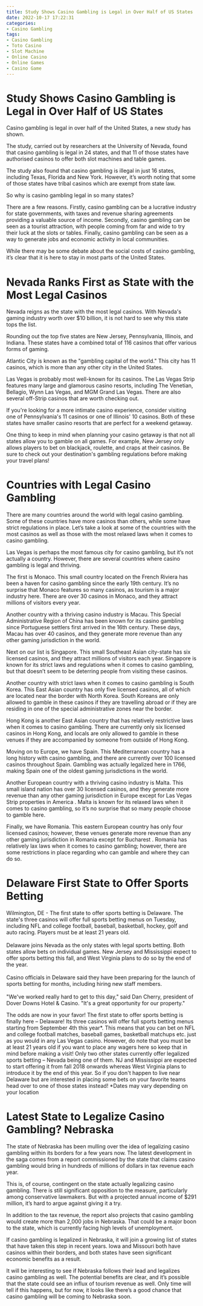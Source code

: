 ```yaml
---
title: Study Shows Casino Gambling is Legal in Over Half of US States 
date: 2022-10-17 17:22:31
categories:
- Casino Gambling
tags:
- Casino Gambling
- Toto Casino
- Slot Machine
- Online Casino
- Online Games
- Casino Game
---
```



#  Study Shows Casino Gambling is Legal in Over Half of US States 

Casino gambling is legal in over half of the United States, a new study has shown.

The study, carried out by researchers at the University of Nevada, found that casino gambling is legal in 24 states, and that 11 of those states have authorised casinos to offer both slot machines and table games.

The study also found that casino gambling is illegal in just 16 states, including Texas, Florida and New York. However, it’s worth noting that some of those states have tribal casinos which are exempt from state law.

So why is casino gambling legal in so many states?

There are a few reasons. Firstly, casino gambling can be a lucrative industry for state governments, with taxes and revenue sharing agreements providing a valuable source of income. Secondly, casino gambling can be seen as a tourist attraction, with people coming from far and wide to try their luck at the slots or tables. Finally, casino gambling can be seen as a way to generate jobs and economic activity in local communities.

While there may be some debate about the social costs of casino gambling, it’s clear that it is here to stay in most parts of the United States.

#  Nevada Ranks First as State with the Most Legal Casinos 

Nevada reigns as the state with the most legal casinos. With Nevada's gaming industry worth over $10 billion, it is not hard to see why this state tops the list. 

Rounding out the top five states are New Jersey, Pennsylvania, Illinois, and Indiana. These states have a combined total of 116 casinos that offer various forms of gaming. 

Atlantic City is known as the "gambling capital of the world." This city has 11 casinos, which is more than any other city in the United States. 

Las Vegas is probably most well-known for its casinos. The Las Vegas Strip features many large and glamorous casino resorts, including The Venetian, Bellagio, Wynn Las Vegas, and MGM Grand Las Vegas. There are also several off-Strip casinos that are worth checking out. 

If you're looking for a more intimate casino experience, consider visiting one of Pennsylvania's 11 casinos or one of Illinois' 10 casinos. Both of these states have smaller casino resorts that are perfect for a weekend getaway. 

One thing to keep in mind when planning your casino getaway is that not all states allow you to gamble on all games. For example, New Jersey only allows players to bet on blackjack, roulette, and craps at their casinos. Be sure to check out your destination's gambling regulations before making your travel plans!

#  Countries with Legal Casino Gambling 

There are many countries around the world with legal casino gambling. Some of these countries have more casinos than others, while some have strict regulations in place. Let’s take a look at some of the countries with the most casinos as well as those with the most relaxed laws when it comes to casino gambling.

Las Vegas is perhaps the most famous city for casino gambling, but it’s not actually a country. However, there are several countries where casino gambling is legal and thriving. 

The first is Monaco. This small country located on the French Riviera has been a haven for casino gambling since the early 19th century. It’s no surprise that Monaco features so many casinos, as tourism is a major industry here. There are over 30 casinos in Monaco, and they attract millions of visitors every year. 

Another country with a thriving casino industry is Macau. This Special Administrative Region of China has been known for its casino gambling since Portuguese settlers first arrived in the 16th century. These days, Macau has over 40 casinos, and they generate more revenue than any other gaming jurisdiction in the world. 

Next on our list is Singapore. This small Southeast Asian city-state has six licensed casinos, and they attract millions of visitors each year. Singapore is known for its strict laws and regulations when it comes to casino gambling, but that doesn’t seem to be deterring people from visiting these casinos. 

Another country with strict laws when it comes to casino gambling is South Korea. This East Asian country has only five licensed casinos, all of which are located near the border with North Korea. South Koreans are only allowed to gamble in these casinos if they are travelling abroad or if they are residing in one of the special administrative zones near the border. 

Hong Kong is another East Asian country that has relatively restrictive laws when it comes to casino gambling. There are currently only six licensed casinos in Hong Kong, and locals are only allowed to gamble in these venues if they are accompanied by someone from outside of Hong Kong. 

Moving on to Europe, we have Spain. This Mediterranean country has a long history with casino gambling, and there are currently over 100 licensed casinos throughout Spain. Gambling was actually legalized here in 1766, making Spain one of the oldest gaming jurisdictions in the world. 

Another European country with a thriving casino industry is Malta. This small island nation has over 30 licensed casinos, and they generate more revenue than any other gaming jurisdiction in Europe except for Las Vegas Strip properties in America . Malta is known for its relaxed laws when it comes to casino gambling, so it’s no surprise that so many people choose to gamble here. 

Finally, we have Romania. This eastern European country has only four licensed casinos; however, these venues generate more revenue than any other gaming jurisdiction in Romania except for Bucharest . Romania has relatively lax laws when it comes to casino gambling; however, there are some restrictions in place regarding who can gamble and where they can do so.

#  Delaware First State to Offer Sports Betting <br>
Wilmington, DE - The first state to offer sports betting is Delaware. The state's three casinos will offer full sports betting menus on Tuesday, including NFL and college football, baseball, basketball, hockey, golf and auto racing. Players must be at least 21 years old.<br>  <br> Delaware joins Nevada as the only states with legal sports betting. Both states allow bets on individual games. New Jersey and Mississippi expect to offer sports betting this fall, and West Virginia plans to do so by the end of the year.<br>  <br> Casino officials in Delaware said they have been preparing for the launch of sports betting for months, including hiring new staff members.<br>  <br> "We've worked really hard to get to this day," said Dan Cherry, president of Dover Downs Hotel & Casino. "It's a great opportunity for our property."<br> 

The odds are now in your favor! The first state to offer sports betting is finally here – Delaware! Its three casinos will offer full sports betting menus starting from September 4th this year*. This means that you can bet on NFL and college football matches, baseball games, basketball matchups etc. just as you would in any Las Vegas casino. However, do note that you must be at least 21 years old if you want to place any wagers here so keep that in mind before making a visit!
Only two other states currently offer legalized sports betting – Nevada being one of them. NJ and Mississippi are expected to start offering it from fall 2018 onwards whereas West Virginia plans to introduce it by the end of this year. So if you don't happen to live near Delaware but are interested in placing some bets on your favorite teams head over to one of those states instead!
*Dates may vary depending on your location

#  Latest State to Legalize Casino Gambling? Nebraska

The state of Nebraska has been mulling over the idea of legalizing casino gambling within its borders for a few years now. The latest development in the saga comes from a report commissioned by the state that claims casino gambling would bring in hundreds of millions of dollars in tax revenue each year.

This is, of course, contingent on the state actually legalizing casino gambling. There is still significant opposition to the measure, particularly among conservative lawmakers. But with a projected annual income of $291 million, it’s hard to argue against giving it a try.

In addition to the tax revenue, the report also projects that casino gambling would create more than 2,000 jobs in Nebraska. That could be a major boon to the state, which is currently facing high levels of unemployment.

If casino gambling is legalized in Nebraska, it will join a growing list of states that have taken this step in recent years. Iowa and Missouri both have casinos within their borders, and both states have seen significant economic benefits as a result.

It will be interesting to see if Nebraska follows their lead and legalizes casino gambling as well. The potential benefits are clear, and it’s possible that the state could see an influx of tourism revenue as well. Only time will tell if this happens, but for now, it looks like there’s a good chance that casino gambling will be coming to Nebraska soon.